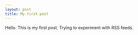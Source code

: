 ```yaml
---
layout: post
title: My first post
---
```


Hello. This is my first post. Trying to experiment with RSS feeds.
